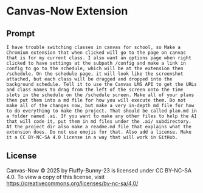 # Canvas-Now Extension

## Prompt

```text
I have trouble switching classes in canvas for school, so Make a Chromium extension that when clicked will go to the page on canvas that is for my current class. I also want an options page when right clicked to have settings at the subpath /config and make a link in config to go to the schedule, which will be at the extension then /schedule. On the schedule page, it will look like the screenshot attached, but each class will be dragged and dropped into the background schedule. Tell it to use the Canvas LMS API to get the URLs and class names to drag from the left of the screen onto the time slots in the schedule on the /schedule screen. Make all of your plans then put them into a md file for how you will execute them. Do not make all of the changes now, but make a very in-depth md file for how to do everything to make the project. That should be called plan.md in a folder named .ai. If you want to make any other files to help the AI that will code it, put them in md files under the .ai/ subdirectory. At the project dir also make a readme.md file that explains what the extension does. Do not use emojis for that. Also add a license. Make it a CC BY-NC-SA 4.0 license in a way that will work in GitHub.
```

## License

Canvas-Now  © 2025 by Fluffy-Bunny-23 is licensed under CC BY-NC-SA 4.0. To view a copy of this license, visit <https://creativecommons.org/licenses/by-nc-sa/4.0/>
